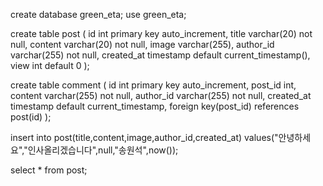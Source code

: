 create database green_eta;
use green_eta;

create table post (
	id int primary key auto_increment,
    title varchar(20) not null,
    content varchar(20) not null,
    image varchar(255),
    author_id varchar(255) not null,
    created_at timestamp default current_timestamp(),
    view int default 0
);

create table comment (
	id int primary key auto_increment,
    post_id int,
    content varchar(255) not null,
    author_id varchar(255) not null,
    created_at timestamp default current_timestamp,
    foreign key(post_id) references post(id)
);

insert into post(title,content,image,author_id,created_at)
values("안녕하세요","인사올리겠습니다",null,"송원석",now());

select * from post;
